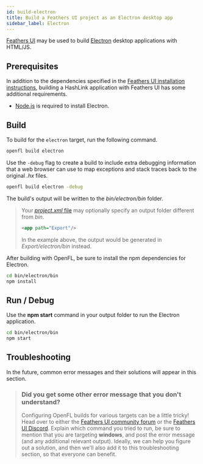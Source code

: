 ```yaml
---
id: build-electron
title: Build a Feathers UI project as an Electron desktop app
sidebar_label: Electron
---
```


[Feathers UI](/) may be used to build [Electron](https://www.electronjs.org) desktop applications with HTML/JS.

## Prerequisites

In addition to the dependencies specified in the [Feathers UI installation instructions](./installation.md), building a HashLink application with Feathers UI has some additional requirements.

- [Node.js](https://nodejs.org/en/) is required to install Electron.

## Build

To build for the `electron` target, run the following command.

```sh
openfl build electron
```

Use the `-debug` flag to create a build to include extra debugging information that a web browser can use to map exceptions and stack traces back to the original _.hx_ files.

```sh
openfl build electron -debug
```

The build's output will be written to the _bin/electron/bin_ folder.

> Your [_project.xml_ file](https://lime.software/docs/project-files/xml-format/) may optionally specify an output folder different from _bin_.
>
> ```xml
> <app path="Export"/>
> ```
>
> In the example above, the output would be generated in _Export/electron/bin_ instead.

After building with OpenFL, be sure to install the npm dependencies for Electron.

```sh
cd bin/electron/bin
npm install
```

## Run / Debug

Use the **npm start** command in your output folder to run the Electron application.

```sh
cd bin/electron/bin
npm start
```

## Troubleshooting

In the future, common error messages and their solutions will appear in this section.

> ### Did you get some other error message that you don't understand?
>
> Configuring OpenFL builds for various targets can be a little tricky! Head over to either the [Feathers UI community forum](https://community.feathersui.com/) or the [Feathers UI Discord](https://discord.feathersui.com/). Explain which command you tried to run, be sure to mention that you are targeting **windows**, and post the error message (and any additional relevant output). Ideally, we can help you figure out a solution, and then we'll also add it to this troubleshooting section, so that everyone can benefit.
